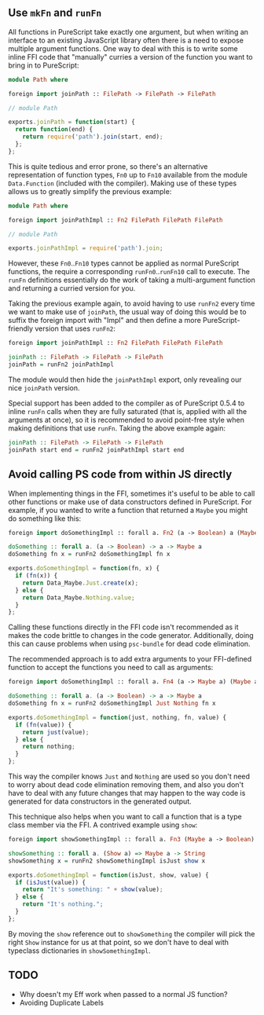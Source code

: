 ## Use `mkFn` and `runFn`

All functions in PureScript take exactly one argument, but when writing an interface to an existing JavaScript library often there is a need to expose multiple argument functions. One way to deal with this is to write some inline FFI code that "manually" curries a version of the function you want to bring in to PureScript:

``` haskell
module Path where

foreign import joinPath :: FilePath -> FilePath -> FilePath
```

```javascript
// module Path

exports.joinPath = function(start) {
  return function(end) {
    return require('path').join(start, end);
  };
};
```

This is quite tedious and error prone, so there's an alternative representation of function types, `Fn0` up to `Fn10` available from the module `Data.Function` (included with the compiler). Making use of these types allows us to greatly simplify the previous example:

``` haskell
module Path where

foreign import joinPathImpl :: Fn2 FilePath FilePath FilePath
```

```javascript
// module Path

exports.joinPathImpl = require('path').join;
```

However, these `Fn0`..`Fn10` types cannot be applied as normal PureScript functions, the require a corresponding `runFn0`..`runFn10` call to execute. The `runFn` definitions essentially do the work of taking a multi-argument function and returning a curried version for you.

Taking the previous example again, to avoid having to use `runFn2` every time we want to make use of `joinPath`, the usual way of doing this would be to suffix the foreign import with "Impl" and then define a more PureScript-friendly version that uses `runFn2`:

```haskell
foreign import joinPathImpl :: Fn2 FilePath FilePath FilePath

joinPath :: FilePath -> FilePath -> FilePath
joinPath = runFn2 joinPathImpl
```

The module would then hide the `joinPathImpl` export, only revealing our nice `joinPath` version.

Special support has been added to the compiler as of PureScript 0.5.4 to inline `runFn` calls when they are fully saturated (that is, applied with all the arguments at once), so it is recommended to avoid point-free style when making definitions that use `runFn`. Taking the above example again:

```haskell
joinPath :: FilePath -> FilePath -> FilePath
joinPath start end = runFn2 joinPathImpl start end
```

## Avoid calling PS code from within JS directly

When implementing things in the FFI, sometimes it's useful to be able to call other functions or make use of data constructors defined in PureScript. For example, if you wanted to write a function that returned a `Maybe` you might do something like this:

``` haskell
foreign import doSomethingImpl :: forall a. Fn2 (a -> Boolean) a (Maybe a)

doSomething :: forall a. (a -> Boolean) -> a -> Maybe a
doSomething fn x = runFn2 doSomethingImpl fn x
```

```javascript
exports.doSomethingImpl = function(fn, x) {
  if (fn(x)) {
    return Data_Maybe.Just.create(x);
  } else {
    return Data_Maybe.Nothing.value;
  }
};
```

Calling these functions directly in the FFI code isn't recommended as it makes the code brittle to changes in the code generator. Additionally, doing this can cause problems when using `psc-bundle` for dead code elimination.

The recommended approach is to add extra arguments to your FFI-defined function to accept the functions you need to call as arguments:

``` haskell
foreign import doSomethingImpl :: forall a. Fn4 (a -> Maybe a) (Maybe a) (a -> Boolean) a (Maybe a)

doSomething :: forall a. (a -> Boolean) -> a -> Maybe a
doSomething fn x = runFn2 doSomethingImpl Just Nothing fn x
```

```javascript
exports.doSomethingImpl = function(just, nothing, fn, value) {
  if (fn(value)) {
    return just(value);
  } else {
    return nothing;
  }
};
```

This way the compiler knows `Just` and `Nothing` are used so you don't need to worry about dead code elimination removing them, and also you don't have to deal with any future changes that may happen to the way code is generated for data constructors in the generated output.

This technique also helps when you want to call a function that is a type class member via the FFI. A contrived example using `show`:

``` haskell
foreign import showSomethingImpl :: forall a. Fn3 (Maybe a -> Boolean) (a -> String) (Maybe a) String

showSomething :: forall a. (Show a) => Maybe a -> String
showSomething x = runFn2 showSomethingImpl isJust show x
```

```javascript
exports.doSomethingImpl = function(isJust, show, value) {
  if (isJust(value)) {
    return "It's something: " + show(value);
  } else {
    return "It's nothing.";
  }
};
```

By moving the `show` reference out to `showSomething` the compiler will pick the right `Show` instance for us at that point, so we don't have to deal with typeclass dictionaries in `showSomethingImpl`.

## TODO

- Why doesn't my Eff work when passed to a normal JS function?
- Avoiding Duplicate Labels
